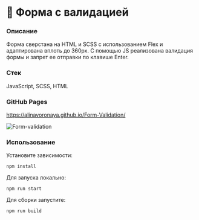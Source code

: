 # 🚀 Форма с валидацией

### Описание
Форма сверстана на HTML и SCSS с использованием Flex и адаптирована вплоть до 360px. С помощью JS реализована валидация формы и запрет ее отправки по клавише Enter.

### Стек
JavaScript, SCSS, HTML

### GitHub Pages
https://alinavoronaya.github.io/Form-Validation/

![Form-validation](https://user-images.githubusercontent.com/87168061/195989511-900aa37d-3df7-441b-8036-3960e2c2ef81.png)

### Использование

Установите зависимости:
```
npm install
```
Для запуска локально:
```
npm run start
```
Для сборки запустите:
```
npm run build
```
